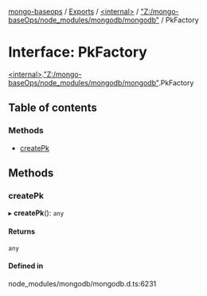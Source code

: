 [mongo-baseops](../README.md) / [Exports](../modules.md) / [\<internal\>](../modules/internal_.md) / ["Z:/mongo-baseOps/node\_modules/mongodb/mongodb"](../modules/internal_._Z__mongo_baseOps_node_modules_mongodb_mongodb_.md) / PkFactory

# Interface: PkFactory

[\<internal\>](../modules/internal_.md).["Z:/mongo-baseOps/node\_modules/mongodb/mongodb"](../modules/internal_._Z__mongo_baseOps_node_modules_mongodb_mongodb_.md).PkFactory

## Table of contents

### Methods

- [createPk](internal_._Z__mongo_baseOps_node_modules_mongodb_mongodb_.PkFactory.md#createpk)

## Methods

### createPk

▸ **createPk**(): `any`

#### Returns

`any`

#### Defined in

node_modules/mongodb/mongodb.d.ts:6231
